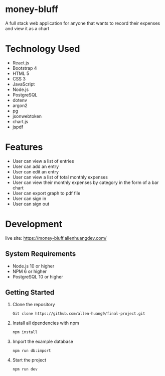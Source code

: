 # money-bluff

A full stack web application for anyone that wants to record their expenses and view it as a chart

# Technology Used
* React.js
* Bootstrap 4
* HTML 5
* CSS 3
* JavaScript
* Node.js
* PostgreSQL
* dotenv
* argon2
* pg
* jsonwebtoken
* chart.js
* jspdf

# Features
* User can view a list of entries
* User can add an entry
* User can edit an entry
* User can view a list of total monthly expenses
* User can view their monthly expenses by category in the form of a bar chart
* User can export graph to pdf file
* User can sign in
* User can sign out

# Development
live site: https://money-bluff.allenhuangdev.com/

## System Requirements
* Node.js 10 or higher
* NPM 6 or higher
* PostgreSQL 10 or higher

## Getting Started
1. Clone the repository
   ```
   Git clone https://github.com/allen-huang9/final-project.git
   ```
2. Install all dpendencies with npm
   ```
   npm install
   ```
3. Import the example database
   ```
   npm run db:import
   ```
4. Start the project
   ```
   npm run dev
   ```

